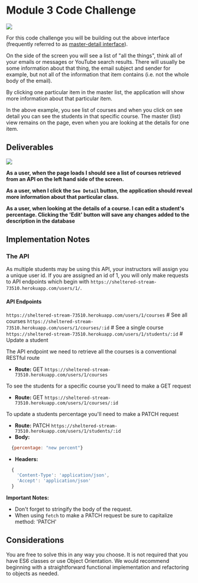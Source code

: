 

# Module 3 Code Challenge

![](demo.gif)


For this code challenge you will be building out the above interface (frequently referred to as [master-detail interface](https://en.wikipedia.org/wiki/Master%E2%80%93detail_interface)). 

On the side of the screen you will see a list of "all the things", think all of your emails or messages or YouTube search results. There will usually be some information about that thing, the email subject and sender for example, but not all of the information that item contains (i.e. not the whole body of the email).

By clicking one particular item in the master list, the application will show more information about that particular item.

In the above example, you see list of courses and when you click on see detail you can see the students in that specific course. The master (list) view remains on the page, even when you are looking at the details for one item.

## Deliverables

![](demo.gif)



**As a user, when the page loads I should see a list of courses retrieved from an API on the left hand side of the screen.**

**As a user, when I click the `See Detail` button, the application should reveal more information about that particular class.**

**As a user, when looking at the details of a course. I can edit a student's percentage. Clicking the 'Edit' button will save any changes added to the description in the database**


## Implementation Notes

### The API

As multiple students may be using this API, your instructors will assign you a unique user id. If you are assigned an id of 1, you will only make requests to API endpoints which begin with `https://sheltered-stream-73510.herokuapp.com/users/1/`.

#### API Endpoints
`https://sheltered-stream-73510.herokuapp.com/users/1/courses` # See all courses
`https://sheltered-stream-73510.herokuapp.com/users/1/courses/:id` # See a single course
`https://sheltered-stream-73510.herokuapp.com/users/1/students/:id` # Update a student

The API endpoint we need to retrieve all the courses is a conventional RESTful route
* **Route:** GET `https://sheltered-stream-73510.herokuapp.com/users/1/courses`


To see the students for a specific course you'll need to make a GET request 
* **Route:** GET `https://sheltered-stream-73510.herokuapp.com/users/1/courses/:id`

To update a students percentage you'll need to make a PATCH request
* **Route:** PATCH `https://sheltered-stream-73510.herokuapp.com/users/1/students/:id`
* **Body:**
```js
  {percentage: "new percent"}
```
* **Headers:**
```js
  {
    'Content-Type': 'application/json',
    'Accept': 'application/json'
  }
  ```

  **Important Notes:**
  * Don't forget to stringify the body of the request.
  * When using `fetch` to make a PATCH request be sure to capitalize method: 'PATCH'


## Considerations

You are free to solve this in any way you choose. It is not required that you have ES6 classes or use Object Orientation. We would recommend beginning with a straightforward functional implementation and refactoring to objects as needed.
